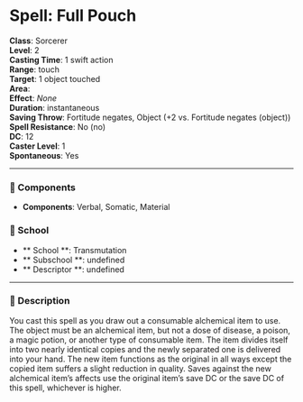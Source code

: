 
# Spell: Full Pouch
**Class**: Sorcerer  
**Level**: 2  
**Casting Time**: 1 swift action  
**Range**: touch  
**Target**: 1 object touched  
**Area**:   
**Effect**: _None_  
**Duration**: instantaneous  
**Saving Throw**: Fortitude negates, Object (+2 vs. Fortitude negates (object))  
**Spell Resistance**: No (no)  
**DC**: 12  
**Caster Level**: 1  
**Spontaneous**: Yes

---

### 🔮 Components
- **Components**: Verbal, Somatic, Material

### 🏫 School
- ** School **: Transmutation
- ** Subschool **: undefined
- ** Descriptor **: undefined
---

### 📜 Description
You cast this spell as you draw out a consumable alchemical item to use. The object must be an alchemical item, but not a dose of disease, a poison, a magic potion, or another type of consumable item. The item divides itself into two nearly identical copies and the newly separated one is delivered into your hand. The new item functions as the original in all ways except the copied item suffers a slight reduction in quality. Saves against the new alchemical item’s affects use the original item’s save DC or the save DC of this spell, whichever is higher.

